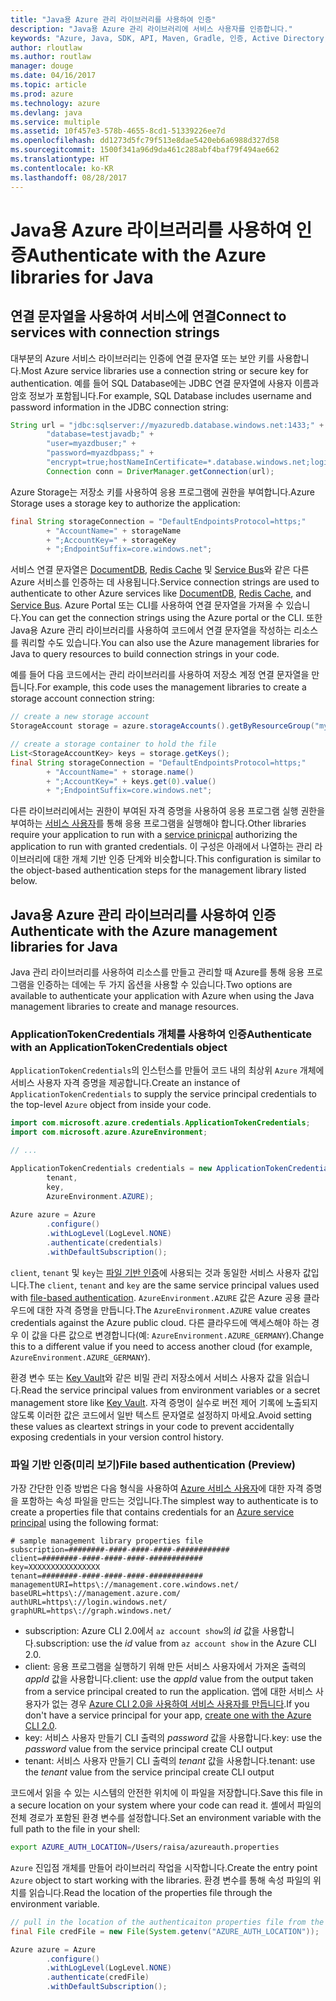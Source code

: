 ```yaml
---
title: "Java용 Azure 관리 라이브러리를 사용하여 인증"
description: "Java용 Azure 관리 라이브러리에 서비스 사용자를 인증합니다."
keywords: "Azure, Java, SDK, API, Maven, Gradle, 인증, Active Directory, 서비스 사용자"
author: rloutlaw
ms.author: routlaw
manager: douge
ms.date: 04/16/2017
ms.topic: article
ms.prod: azure
ms.technology: azure
ms.devlang: java
ms.service: multiple
ms.assetid: 10f457e3-578b-4655-8cd1-51339226ee7d
ms.openlocfilehash: dd1273d5fc79f513e8dae5420eb6a6988d327d58
ms.sourcegitcommit: 1500f341a96d9da461c288abf4baf79f494ae662
ms.translationtype: HT
ms.contentlocale: ko-KR
ms.lasthandoff: 08/28/2017
---
```

# <a name="authenticate-with-the-azure-libraries-for-java"></a><span data-ttu-id="e8b6d-104">Java용 Azure 라이브러리를 사용하여 인증</span><span class="sxs-lookup"><span data-stu-id="e8b6d-104">Authenticate with the Azure libraries for Java</span></span> 

## <a name="connect-to-services-with-connection-strings"></a><span data-ttu-id="e8b6d-105">연결 문자열을 사용하여 서비스에 연결</span><span class="sxs-lookup"><span data-stu-id="e8b6d-105">Connect to services with connection strings</span></span>

<span data-ttu-id="e8b6d-106">대부분의 Azure 서비스 라이브러리는 인증에 연결 문자열 또는 보안 키를 사용합니다.</span><span class="sxs-lookup"><span data-stu-id="e8b6d-106">Most Azure service libraries use a connection string or secure key for authentication.</span></span> <span data-ttu-id="e8b6d-107">예를 들어 SQL Database에는 JDBC 연결 문자열에 사용자 이름과 암호 정보가 포함됩니다.</span><span class="sxs-lookup"><span data-stu-id="e8b6d-107">For example, SQL Database includes username and password information in the JDBC connection string:</span></span>

```java
String url = "jdbc:sqlserver://myazuredb.database.windows.net:1433;" + 
        "database=testjavadb;" + 
        "user=myazdbuser;" +
        "password=myazdbpass;" +
        "encrypt=true;hostNameInCertificate=*.database.windows.net;loginTimeout=30;";
        Connection conn = DriverManager.getConnection(url);
```

<span data-ttu-id="e8b6d-108">Azure Storage는 저장소 키를 사용하여 응용 프로그램에 권한을 부여합니다.</span><span class="sxs-lookup"><span data-stu-id="e8b6d-108">Azure Storage uses a storage key to authorize the application:</span></span>

```java
final String storageConnection = "DefaultEndpointsProtocol=https;"
        + "AccountName=" + storageName 
        + ";AccountKey=" + storageKey
        + ";EndpointSuffix=core.windows.net";
```

<span data-ttu-id="e8b6d-109">서비스 연결 문자열은 [DocumentDB](https://docs.microsoft.com/azure/documentdb/documentdb-java-application#a-iduseserviceastep-4-using-the-documentdb-service-in-a-java-application), [Redis Cache](https://docs.microsoft.com/azure/redis-cache/cache-java-get-started) 및 [Service Bus](https://docs.microsoft.com/azure/service-bus-messaging/service-bus-java-how-to-use-queues)와 같은 다른 Azure 서비스를 인증하는 데 사용됩니다.</span><span class="sxs-lookup"><span data-stu-id="e8b6d-109">Service connection strings are used to authenticate to other Azure services like [DocumentDB](https://docs.microsoft.com/azure/documentdb/documentdb-java-application#a-iduseserviceastep-4-using-the-documentdb-service-in-a-java-application), [Redis Cache](https://docs.microsoft.com/azure/redis-cache/cache-java-get-started), and [Service Bus](https://docs.microsoft.com/azure/service-bus-messaging/service-bus-java-how-to-use-queues).</span></span> <span data-ttu-id="e8b6d-110">Azure Portal 또는 CLI를 사용하여 연결 문자열을 가져올 수 있습니다.</span><span class="sxs-lookup"><span data-stu-id="e8b6d-110">You can get the connection strings using the Azure portal or the CLI.</span></span>  <span data-ttu-id="e8b6d-111">또한 Java용 Azure 관리 라이브러리를 사용하여 코드에서 연결 문자열을 작성하는 리소스를 쿼리할 수도 있습니다.</span><span class="sxs-lookup"><span data-stu-id="e8b6d-111">You can also use the Azure management libraries for Java to query resources to build connection strings in your code.</span></span> 

<span data-ttu-id="e8b6d-112">예를 들어 다음 코드에서는 관리 라이브러리를 사용하여 저장소 계정 연결 문자열을 만듭니다.</span><span class="sxs-lookup"><span data-stu-id="e8b6d-112">For example, this code uses the management libraries to create a storage account connection string:</span></span>

```java
// create a new storage account
StorageAccount storage = azure.storageAccounts().getByResourceGroup("myResourceGroup","myStorageAccount");

// create a storage container to hold the file
List<StorageAccountKey> keys = storage.getKeys();
final String storageConnection = "DefaultEndpointsProtocol=https;"
        + "AccountName=" + storage.name()
        + ";AccountKey=" + keys.get(0).value()
        + ";EndpointSuffix=core.windows.net";
```

<span data-ttu-id="e8b6d-113">다른 라이브러리에서는 권한이 부여된 자격 증명을 사용하여 응용 프로그램 실행 권한을 부여하는 [서비스 사용자](https://docs.microsoft.com/azure/active-directory/develop/active-directory-application-objects)를 통해 응용 프로그램을 실행해야 합니다.</span><span class="sxs-lookup"><span data-stu-id="e8b6d-113">Other libraries require your application to run with a [service prinicpal](https://docs.microsoft.com/azure/active-directory/develop/active-directory-application-objects) authorizing the application to run with granted credentials.</span></span> <span data-ttu-id="e8b6d-114">이 구성은 아래에서 나열하는 관리 라이브러리에 대한 개체 기반 인증 단계와 비슷합니다.</span><span class="sxs-lookup"><span data-stu-id="e8b6d-114">This configuration is similar to the object-based authentication steps for the management library listed below.</span></span>

<a name="mgmt-auth"></a>

##  <a name="authenticate-with-the-azure-management-libraries-for-java"></a><span data-ttu-id="e8b6d-115">Java용 Azure 관리 라이브러리를 사용하여 인증</span><span class="sxs-lookup"><span data-stu-id="e8b6d-115">Authenticate with the Azure management libraries for Java</span></span>

<span data-ttu-id="e8b6d-116">Java 관리 라이브러리를 사용하여 리소스를 만들고 관리할 때 Azure를 통해 응용 프로그램을 인증하는 데에는 두 가지 옵션을 사용할 수 있습니다.</span><span class="sxs-lookup"><span data-stu-id="e8b6d-116">Two options are available to authenticate your application with Azure when using the Java management libraries to create and manage resources.</span></span>

### <a name="authenticate-with-an-applicationtokencredentials-object"></a><span data-ttu-id="e8b6d-117">ApplicationTokenCredentials 개체를 사용하여 인증</span><span class="sxs-lookup"><span data-stu-id="e8b6d-117">Authenticate with an ApplicationTokenCredentials object</span></span>

<span data-ttu-id="e8b6d-118">`ApplicationTokenCredentials`의 인스턴스를 만들어 코드 내의 최상위 `Azure` 개체에 서비스 사용자 자격 증명을 제공합니다.</span><span class="sxs-lookup"><span data-stu-id="e8b6d-118">Create an instance of `ApplicationTokenCredentials` to supply the service principal credentials to the top-level `Azure` object from inside your code.</span></span>

```java
import com.microsoft.azure.credentials.ApplicationTokenCredentials;
import com.microsoft.azure.AzureEnvironment;

// ...

ApplicationTokenCredentials credentials = new ApplicationTokenCredentials(client, 
        tenant,
        key, 
        AzureEnvironment.AZURE);
        
Azure azure = Azure
        .configure()
        .withLogLevel(LogLevel.NONE)
        .authenticate(credentials)
        .withDefaultSubscription();
```

<span data-ttu-id="e8b6d-119">`client`, `tenant` 및 `key`는 [파일 기반 인증](#mgmt-file)에 사용되는 것과 동일한 서비스 사용자 값입니다.</span><span class="sxs-lookup"><span data-stu-id="e8b6d-119">The `client`, `tenant` and `key` are the same service principal values used with [file-based authentication](#mgmt-file).</span></span> <span data-ttu-id="e8b6d-120">`AzureEnvironment.AZURE` 값은 Azure 공용 클라우드에 대한 자격 증명을 만듭니다.</span><span class="sxs-lookup"><span data-stu-id="e8b6d-120">The `AzureEnvironment.AZURE` value creates credentials against the Azure public cloud.</span></span> <span data-ttu-id="e8b6d-121">다른 클라우드에 액세스해야 하는 경우 이 값을 다른 값으로 변경합니다(예: `AzureEnvironment.AZURE_GERMANY`).</span><span class="sxs-lookup"><span data-stu-id="e8b6d-121">Change this to a different value if you need to access another cloud (for example, `AzureEnvironment.AZURE_GERMANY`).</span></span>  

 <span data-ttu-id="e8b6d-122">환경 변수 또는 [Key Vault](/azure/key-vault/key-vault-whatis.md)와 같은 비밀 관리 저장소에서 서비스 사용자 값을 읽습니다.</span><span class="sxs-lookup"><span data-stu-id="e8b6d-122">Read the service principal values from environment variables or a secret management store like [Key Vault](/azure/key-vault/key-vault-whatis.md).</span></span> <span data-ttu-id="e8b6d-123">자격 증명이 실수로 버전 제어 기록에 노출되지 않도록 이러한 값은 코드에서 일반 텍스트 문자열로 설정하지 마세요.</span><span class="sxs-lookup"><span data-stu-id="e8b6d-123">Avoid setting these values as cleartext strings in your code to prevent accidentally exposing credentials in your version control history.</span></span>   

<a name="mgmt-file"></a>

### <a name="file-based-authentication-preview"></a><span data-ttu-id="e8b6d-124">파일 기반 인증(미리 보기)</span><span class="sxs-lookup"><span data-stu-id="e8b6d-124">File based authentication (Preview)</span></span>

<span data-ttu-id="e8b6d-125">가장 간단한 인증 방법은 다음 형식을 사용하여 [Azure 서비스 사용자](https://docs.microsoft.com/azure/active-directory/develop/active-directory-application-objects)에 대한 자격 증명을 포함하는 속성 파일을 만드는 것입니다.</span><span class="sxs-lookup"><span data-stu-id="e8b6d-125">The simplest way to authenticate is to create a properties file that contains credentials for an [Azure service principal](https://docs.microsoft.com/azure/active-directory/develop/active-directory-application-objects) using the following format:</span></span>

```text
# sample management library properties file
subscription=########-####-####-####-############
client=########-####-####-####-############
key=XXXXXXXXXXXXXXXX
tenant=########-####-####-####-############
managementURI=https\://management.core.windows.net/
baseURL=https\://management.azure.com/
authURL=https\://login.windows.net/
graphURL=https\://graph.windows.net/
```

- <span data-ttu-id="e8b6d-126">subscription: Azure CLI 2.0에서 `az account show`의 *id* 값을 사용합니다.</span><span class="sxs-lookup"><span data-stu-id="e8b6d-126">subscription: use the *id* value from `az account show` in the Azure CLI 2.0.</span></span>
- <span data-ttu-id="e8b6d-127">client: 응용 프로그램을 실행하기 위해 만든 서비스 사용자에서 가져온 출력의 *appId* 값을 사용합니다.</span><span class="sxs-lookup"><span data-stu-id="e8b6d-127">client: use the *appId* value from the output taken from a service principal created to run the application.</span></span> <span data-ttu-id="e8b6d-128">앱에 대한 서비스 사용자가 없는 경우 [Azure CLI 2.0을 사용하여 서비스 사용자를 만듭니다](https://docs.microsoft.com/cli/azure/create-an-azure-service-principal-azure-cli).</span><span class="sxs-lookup"><span data-stu-id="e8b6d-128">If you don't have a service principal for your app, [create one with the Azure CLI 2.0](https://docs.microsoft.com/cli/azure/create-an-azure-service-principal-azure-cli).</span></span>
- <span data-ttu-id="e8b6d-129">key: 서비스 사용자 만들기 CLI 출력의 *password* 값을 사용합니다.</span><span class="sxs-lookup"><span data-stu-id="e8b6d-129">key: use the *password* value from the service principal create CLI output</span></span> 
- <span data-ttu-id="e8b6d-130">tenant: 서비스 사용자 만들기 CLI 출력의 *tenant* 값을 사용합니다.</span><span class="sxs-lookup"><span data-stu-id="e8b6d-130">tenant: use the *tenant* value from the service principal create CLI output</span></span>

<span data-ttu-id="e8b6d-131">코드에서 읽을 수 있는 시스템의 안전한 위치에 이 파일을 저장합니다.</span><span class="sxs-lookup"><span data-stu-id="e8b6d-131">Save this file in a secure location on your system where your code can read it.</span></span> <span data-ttu-id="e8b6d-132">셸에서 파일의 전체 경로가 포함된 환경 변수를 설정합니다.</span><span class="sxs-lookup"><span data-stu-id="e8b6d-132">Set an environment variable with the full path to the file in your shell:</span></span>

```bash
export AZURE_AUTH_LOCATION=/Users/raisa/azureauth.properties
```

<span data-ttu-id="e8b6d-133">`Azure` 진입점 개체를 만들어 라이브러리 작업을 시작합니다.</span><span class="sxs-lookup"><span data-stu-id="e8b6d-133">Create the entry point `Azure` object to start working with the libraries.</span></span> <span data-ttu-id="e8b6d-134">환경 변수를 통해 속성 파일의 위치를 읽습니다.</span><span class="sxs-lookup"><span data-stu-id="e8b6d-134">Read the location of the properties file through the environment variable.</span></span>

```java
// pull in the location of the authenticaiton properties file from the environment 
final File credFile = new File(System.getenv("AZURE_AUTH_LOCATION"));

Azure azure = Azure
        .configure()
        .withLogLevel(LogLevel.NONE)
        .authenticate(credFile)
        .withDefaultSubscription();
```



